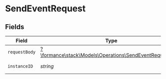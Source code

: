 # SendEventRequest


## Fields

| Field                                                                                                      | Type                                                                                                       | Required                                                                                                   | Description                                                                                                |
| ---------------------------------------------------------------------------------------------------------- | ---------------------------------------------------------------------------------------------------------- | ---------------------------------------------------------------------------------------------------------- | ---------------------------------------------------------------------------------------------------------- |
| `requestBody`                                                                                              | [?\formance\stack\Models\Operations\SendEventRequestBody](../../Models/Operations/SendEventRequestBody.md) | :heavy_minus_sign:                                                                                         | N/A                                                                                                        |
| `instanceID`                                                                                               | *string*                                                                                                   | :heavy_check_mark:                                                                                         | The instance id                                                                                            |